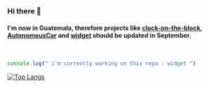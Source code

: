 ### Hi there 👋
#### I'm now in Guatemala, therefore projects like [clock-on-the-block](https://github.com/felop/clock-on-the-block), [AutonomousCar](https://github.com/felop/AutonomousCar) and [widget](https://github.com/felop/widget) should be updated in September.
<br/>

```javascript
console.log(" i'm currently working on this repo : widget ")
```

[![Top Langs](https://github-readme-stats.vercel.app/api/top-langs/?username=felop&layout=compact&theme=dark?hide=javascript)](https://github.com/anuraghazra/github-readme-stats)

